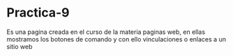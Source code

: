 # Practica-9
Es una pagina creada en el curso de la materia paginas web, en ellas mostramos los botones de comando y con ello vinculaciones o enlaces a un sitio web
